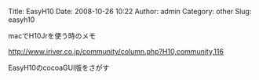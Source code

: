 Title: EasyH10
Date: 2008-10-26 10:22
Author: admin
Category: other
Slug: easyh10

<div>

macでH10Jrを使う時のメモ

</div>

http://www.iriver.co.jp/community/column.php?H10,community,116

<div>

EasyH10のcocoaGUI版をさがす

</div>
